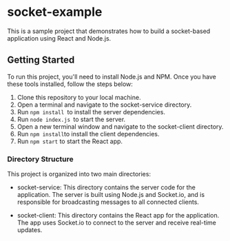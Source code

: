 # socket-example
This is a sample project that demonstrates how to build a socket-based application using React and Node.js.

## Getting Started
To run this project, you'll need to install Node.js and NPM. Once you have these tools installed, follow the steps below:

1. Clone this repository to your local machine.
2. Open a terminal and navigate to the socket-service directory.
3. Run ```npm install ```to install the server dependencies.
4. Run ```node index.js ```to start the server.
5. Open a new terminal window and navigate to the socket-client directory.
6. Run ```npm install```to install the client dependencies.
7. Run ```npm start``` to start the React app.

### Directory Structure
This project is organized into two main directories:

- socket-service: This directory contains the server code for the application. The server is built using Node.js and Socket.io, and is responsible for broadcasting messages to all connected clients.

- socket-client: This directory contains the React app for the application. The app uses Socket.io to connect to the server and receive real-time updates.
